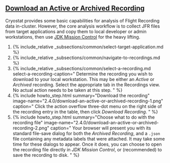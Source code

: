 ## [Download an Active or Archived Recording](#download-an-active-or-archived-recording)
Cryostat provides some basic capabilities for analysis of Flight Recording data
in-cluster. However, the core analysis workflow is to collect JFR files from
target applications and copy them to local developer or admin workstations, then
use [JDK Mission Control](https://github.com/openjdk/jmc) for the heavy lifting.

<ol>
  <li>
    {% include_relative _subsections/common/select-target-application.md %}
  </li>
  <li>
    {% include_relative _subsections/common/navigate-to-recordings.md %}
  </li>
  <li>
    {% include_relative _subsections/common/select-a-recording.md
        select-a-recording-caption="
        Determine the recording you wish to download to your local workstation.
        This may be either an <i>Active</i> or <i>Archived</i> recording.
        Select the appropriate tab in the Recordings view. No actual action
        needs to be taken at this step.
      "
    %}
  </li>
  <li>
    {% include howto_step.html
      summary="Download the recording"
      image-name="2.4.0/download-an-active-or-archived-recording-1.png"
      caption="
        Click the action overflow three-dot menu on the right side of the
        recording entry in the table, then click <i>Download Recording</i>.
      "
    %}
  </li>
  <li>
    {% include howto_step.html
      summary="Choose what to do with the recording file"
      image-name="2.4.0/download-an-active-or-archived-recording-2.png"
      caption="
        Your browser will present you with its standard file-save dialog for both 
        the <i>Archived Recording</i>, and a <code>.json</code> file containing any
        metadata labels that were attached. It may take some time for these dialogs 
        to appear. Once it does, you can choose to open the recording file directly 
        in <i>JDK Mission Control</i>, or (recommended) to save the recording to disk.
      "
    %}
  </li>
</ol>
